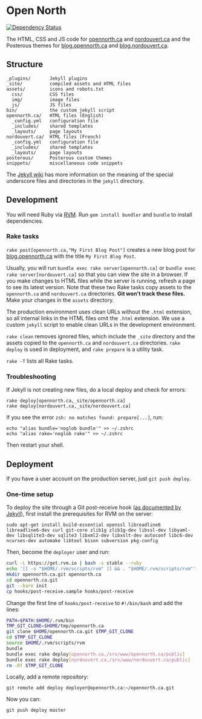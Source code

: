 # Open North

[![Dependency Status](https://gemnasium.com/opennorth/opennorth.ca.png)](https://gemnasium.com/opennorth/opennorth.ca)

The HTML, CSS and JS code for [opennorth.ca](http://opennorth.ca) and [nordouvert.ca](http://nordouvert.ca) and the Posterous themes for [blog.opennorth.ca](http://blog.opennorth.ca) and [blog.nordouvert.ca](http://blog.nordouvert.ca).

## Structure

    _plugins/       Jekyll plugins
    _site/          compiled assets and HTML files
    assets/         icons and robots.txt
      css/          CSS files
      img/          image files
      js/           JS files
    bin/            the custom jekyll script
    opennorth.ca/   HTML files (English)
      _config.yml   configuration file
      _includes/    shared templates
      _layouts/     page layouts
    nordouvert.ca/  HTML files (French)
      _config.yml   configuration file
      _includes/    shared templates
      _layouts/     page layouts
    posterous/      Posterous custom themes
    snippets/       miscellaneous code snippets

The [Jekyll wiki](https://github.com/mojombo/jekyll/wiki) has more information on the meaning of the special underscore files and directories in the `jekyll` directory.

## Development

You will need Ruby via [RVM](https://rvm.io/). Run `gem install bundler` and `bundle` to install dependencies.

### Rake tasks

`rake post[opennorth.ca,"My First Blog Post"]` creates a new blog post for [blog.opennorth.ca](http://blog.opennorth.ca) with the title `My First Blog Post`.

Usually, you will run `bundle exec rake server[opennorth.ca]` or `bundle exec rake server[nordouvert.ca]` so that you can view the site in a browser. If you make changes to HTML files while the server is running, refresh a page to see its latest version. Note that these two Rake tasks copy assets to the `opennorth.ca` and `nordouvert.ca` directories. **Git won't track these files.** Make your changes in the `assets` directory.

The production environment uses clean URLs without the `.html` extension, so all internal links in the HTML files omit the `.html` extension. We use a custom `jekyll` script to enable clean URLs in the development environment.

`rake clean` removes ignored files, which include the `_site` directory and the assets copied to the `opennorth.ca` and `nordouvert.ca` directories. `rake deploy` is used in deployment, and `rake prepare` is a utility task.

`rake -T` lists all Rake tasks.

### Troubleshooting

If Jekyll is not creating new files, do a local deploy and check for errors:

    rake deploy[opennorth.ca,_site/opennorth.ca]
    rake deploy[nordouvert.ca,_site/nordouvert.ca]

If you see the error `zsh: no matches found: prepare[...]`, run:

    echo "alias bundle='noglob bundle'" >> ~/.zshrc
    echo "alias rake='noglob rake'" >> ~/.zshrc

Then restart your shell.

## Deployment

If you have a user account on the production server, just `git push deploy`.

### One-time setup

To deploy the site through a Git post-receive hook ([as documented by Jekyll](https://github.com/mojombo/jekyll/wiki/Deployment)), first install the prerequisites for RVM on the server:

    sudo apt-get install build-essential openssl libreadline6 libreadline6-dev curl git-core zlib1g zlib1g-dev libssl-dev libyaml-dev libsqlite3-dev sqlite3 libxml2-dev libxslt-dev autoconf libc6-dev ncurses-dev automake libtool bison subversion pkg-config

Then, become the `deployer` user and run:

```bash
curl -L https://get.rvm.io | bash -s stable --ruby
echo '[[ -s "$HOME/.rvm/scripts/rvm" ]] && . "$HOME/.rvm/scripts/rvm"' >> ~/.bashrc
mkdir opennorth.ca.git opennorth.ca
cd opennorth.ca.git
git --bare init
cp hooks/post-receive.sample hooks/post-receive
```

Change the first line of `hooks/post-receive` to `#!/bin/bash` and add the lines:

```bash
PATH=$PATH:$HOME/.rvm/bin
TMP_GIT_CLONE=$HOME/tmp/opennorth.ca
git clone $HOME/opennorth.ca.git $TMP_GIT_CLONE
cd $TMP_GIT_CLONE
source $HOME/.rvm/scripts/rvm
bundle
bundle exec rake deploy[opennorth.ca,/srv/www/opennorth.ca/public]
bundle exec rake deploy[nordouvert.ca,/srv/www/nordouvert.ca/public]
rm -Rf $TMP_GIT_CLONE
```

Locally, add a remote repository:

    git remote add deploy deployer@opennorth.ca:~/opennorth.ca.git

Now you can:

    git push deploy master
